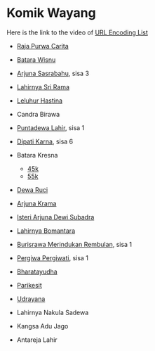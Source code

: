 # Komik Wayang

Here is the link to the video of [URL Encoding List](https://www.w3schools.com/tags/ref_urlencode.ASP)

- [Raja Purwa Carita](https://www.tokopedia.com/komiknik/raja-purwa-carita-karya-r-a-kosasih-hard-cover?extParam=ivf%3Dfalse%26src%3Dsearch)
- [Batara Wisnu](https://www.tokopedia.com/bukule/r-a-kosasih-batara-wisnu?extParam=ivf%3Dfalse%26src%3Dsearch&refined=true)
- [Arjuna Sasrabahu](https://www.tokopedia.com/bhaktilata-store/buku-arjuna-sasrabahu-r-a-kosasih?extParam=ivf%3Dfalse%26src%3Dsearch), sisa 3
- [Lahirnya Sri Rama](https://www.tokopedia.com/laksonobuku/lahirnya-sri-rama-dewi-shinta-ra-kosasih-hard-cover?extParam=ivf%3Dfalse%26src%3Dsearch)
- [Leluhur Hastina](https://www.tokopedia.com/goletbatishop/cergam-leluhur-hastina-cerita-sebelum-mahabarata-r-a-kosasih?extParam=ivf%3Dfalse%26src%3Dsearch)
- Candra Birawa
- [Puntadewa Lahir](https://www.tokopedia.com/bukukobis/puntadewa-lahir-a-sulaha?extParam=ivf%3Dfalse%26src%3Dsearch), sisa 1
- [Dipati Karna](https://www.tokopedia.com/komikjadul/komik-wayang-dipati-karna?extParam=ivf%3Dfalse%26src%3Dsearch), sisa 6
- Batara Kresna
  - [45k](https://www.tokopedia.com/anelinda-books/batara-kresna?extParam=ivf%3Dfalse%26src%3Dsearch)
  - [55k](https://www.tokopedia.com/komiknik/batara-kresna-komik-wayang-karya-r-a-kosasih?extParam=ivf%3Dfalse%26src%3Dsearch)
- [Dewa Ruci](https://www.tokopedia.com/komiknik/dewa-ruci-bima-sakti-komik-wayang-karya-r-a-kosasih?extParam=ivf%3Dfalse%26src%3Dsearch)
- [Arjuna Krama](https://www.tokopedia.com/komiknik/arjuna-krama-soft-cover-karya-r-a-kosasih?extParam=ivf%3Dfalse%26src%3Dsearch)
- [Isteri Arjuna Dewi Subadra](https://www.tokopedia.com/komikjadul/komik-wayang-karya-ra-kosasih-isteri-arjuna-dewi-subadra?extParam=ivf%3Dfalse%26src%3Dsearch)
- [Lahirnya Bomantara](https://www.tokopedia.com/radityo/lahirnya-bomantara-komik-jadul-cerita-wayang-ra-kosasih-original?extParam=ivf%3Dfalse%26src%3Dsearch)
- [Burisrawa Merindukan Rembulan](https://www.tokopedia.com/cityhunter/komik-burisrawa-merindukan-bulan-r-a-kosasih?extParam=ivf%3Dfalse%26src%3Dsearch), sisa 1
- [Pergiwa Pergiwati](https://www.tokopedia.com/gudang-komik13/pergiwa-pergiwati?extParam=ivf%3Dfalse%26src%3Dsearch), sisa 1
- [Bharatayudha](https://www.tokopedia.com/riskabookstore/buku-bharatayudha?extParam=whid%3D13291796)
- [Parikesit](https://www.tokopedia.com/riskabookstore/buku-parikesit?extParam=ivf%3Dfalse%26src%3Dsearch)
- [Udrayana](https://www.tokopedia.com/riskabookstore/buku-prabu-udrayana)

- Lahirnya Nakula Sadewa
- Kangsa Adu Jago
- Antareja Lahir
